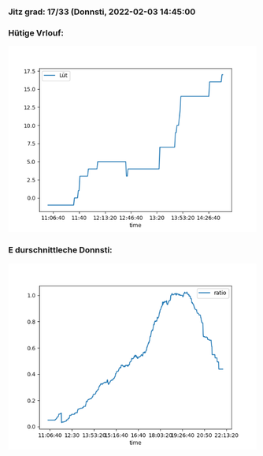 ### Jitz grad: 17/33 (Donnsti, 2022-02-03 14:45:00

### Hütige Vrlouf:
![Graph](Today.png)

### E durschnittleche Donnsti:
![Graph](Donnsti.png)